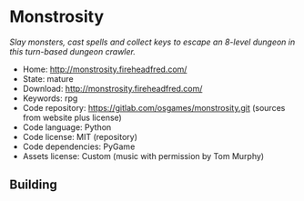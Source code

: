 # Monstrosity

_Slay monsters, cast spells and collect keys to escape an 8-level dungeon in this turn-based dungeon crawler._

- Home: http://monstrosity.fireheadfred.com/
- State: mature
- Download: http://monstrosity.fireheadfred.com/
- Keywords: rpg
- Code repository: https://gitlab.com/osgames/monstrosity.git (sources from website plus license)
- Code language: Python
- Code license: MIT (repository)
- Code dependencies: PyGame
- Assets license: Custom (music with permission by Tom Murphy)

## Building
